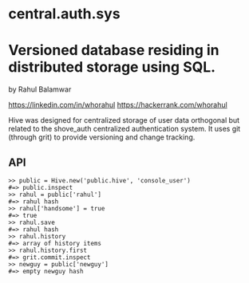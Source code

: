 central.auth.sys
====
Versioned database residing in distributed storage using SQL.
====
by Rahul Balamwar

https://linkedin.com/in/whorahul
https://hackerrank.com/whorahul

Hive was designed for centralized storage of user data orthogonal but related to the shove\_auth centralized
authentication system.  It uses git (through grit) to provide versioning and change tracking.

API
---

    >> public = Hive.new('public.hive', 'console_user')
    #=> public.inspect
    >> rahul = public['rahul']
    #=> rahul hash
    >> rahul['handsome'] = true
    #=> true
    >> rahul.save
    #=> rahul hash
    >> rahul.history
    #=> array of history items
    >> rahul.history.first
    #=> grit.commit.inspect
    >> newguy = public['newguy']
    #=> empty newguy hash
